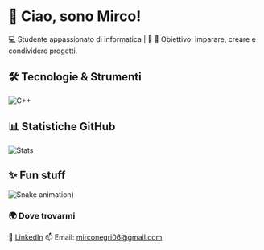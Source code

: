 # 👋 Ciao, sono Mirco!  

💻 Studente appassionato di informatica | 🚀 
🎯 Obiettivo: imparare, creare e condividere progetti.  

## 🛠️ Tecnologie & Strumenti

![C++](https://img.shields.io/badge/C++-00599C?style=for-the-badge&logo=cplusplus&logoColor=white)

## 📊 Statistiche GitHub
![Stats](https://github-readme-stats.vercel.app/api?username=mirconegri&show_icons=true&theme=radical)

## ✨ Fun stuff
![Snake animation]([https://github.com/mirconegri/mirconegri/blob/output/github-contribution-grid-snake.svg](https://raw.githubusercontent.com/mirconegri/mirconegri/output/github-contribution-grid-snake.svg)))

### 🌍 Dove trovarmi
🔗 [LinkedIn](https://www.linkedin.com/in/mirco-negri-263810225)
📫 Email: mirconegri06@gmail.com
